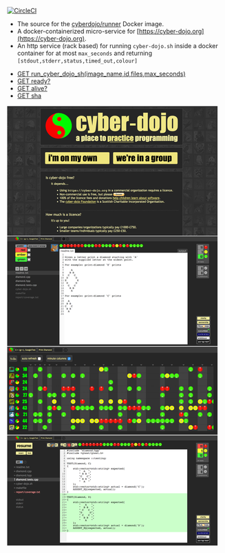 [![CircleCI](https://circleci.com/gh/cyber-dojo/runner.svg?style=svg)](https://circleci.com/gh/cyber-dojo/runner)

- The source for the [cyberdojo/runner](https://hub.docker.com/r/cyberdojo/runner/tags) Docker image.
- A docker-containerized micro-service for [https://cyber-dojo.org](https://cyber-dojo.org).
- An http service (rack based) for running `cyber-dojo.sh` inside a docker container for at most `max_seconds` and returning `[stdout,stderr,status,timed_out,colour]`

* [GET run_cyber_dojo_sh(image_name,id,files,max_seconds)](docs/api.md#get-run_cyber_dojo_shimage_nameidfilesmax_seconds)
* [GET ready?](docs/api.md#get-ready)
* [GET alive?](docs/api.md#get-alive)  
* [GET sha](docs/api.md#get-sha)

![cyber-dojo.org home page](https://github.com/cyber-dojo/cyber-dojo/blob/master/shared/home_page_snapshot.png)
